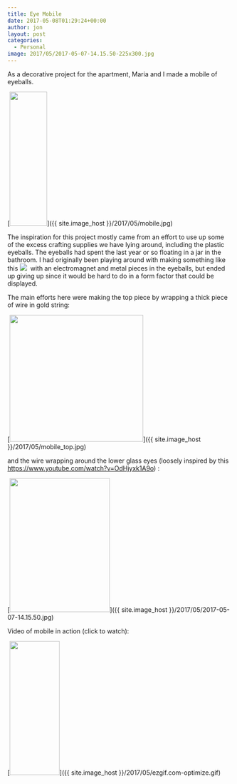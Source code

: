 ```yaml
---
title: Eye Mobile
date: 2017-05-08T01:29:24+00:00
author: jon
layout: post
categories:
  - Personal
image: 2017/05/2017-05-07-14.15.50-225x300.jpg
---
```

As a decorative project for the apartment, Maria and I made a mobile of eyeballs.

[<img class="size-medium wp-image-533 aligncenter" src="{{ site.image_host }}/2017/05/mobile-84x300.jpg" alt="" width="84" height="300" srcset="{{ site.image_host }}/2017/05/mobile-84x300.jpg 84w, {{ site.image_host }}/2017/05/mobile-768x2756.jpg 768w, {{ site.image_host }}/2017/05/mobile.jpg 881w" sizes="(max-width: 84px) 100vw, 84px" />]({{ site.image_host }}/2017/05/mobile.jpg)

<!--more-->

The inspiration for this project mostly came from an effort to use up some of the excess crafting supplies we have lying around, including the plastic eyeballs. The eyeballs had spent the last year or so floating in a jar in the bathroom. I had originally been playing around with making something like this ![](http://24.media.tumblr.com/tumblr_m5yde1HmUu1qeyb9ho1_500.gif)  with an electromagnet and metal pieces in the eyeballs, but ended up giving up since it would be hard to do in a form factor that could be displayed.

The main efforts here were making the top piece by wrapping a thick piece of wire in gold string:

[<img class="size-medium wp-image-534 aligncenter" src="{{ site.image_host }}/2017/05/mobile_top-300x284.jpg" alt="" width="300" height="284" srcset="{{ site.image_host }}/2017/05/mobile_top-300x284.jpg 300w, {{ site.image_host }}/2017/05/mobile_top-768x726.jpg 768w, {{ site.image_host }}/2017/05/mobile_top-1024x969.jpg 1024w" sizes="(max-width: 300px) 100vw, 300px" />]({{ site.image_host }}/2017/05/mobile_top.jpg)

and the wire wrapping around the lower glass eyes (loosely inspired by this <https://www.youtube.com/watch?v=OdHjyxk1A9o>) :

[<img class="aligncenter size-medium wp-image-535" src="{{ site.image_host }}/2017/05/2017-05-07-14.15.50-225x300.jpg" alt="" width="225" height="300" srcset="{{ site.image_host }}/2017/05/2017-05-07-14.15.50-225x300.jpg 225w, {{ site.image_host }}/2017/05/2017-05-07-14.15.50-768x1024.jpg 768w" sizes="(max-width: 225px) 100vw, 225px" />]({{ site.image_host }}/2017/05/2017-05-07-14.15.50.jpg)

Video of mobile in action (click to watch):

[<img class="aligncenter size-medium wp-image-536" src="{{ site.image_host }}/2017/05/ezgif.com-optimize-112x300.gif" alt="" width="112" height="300" />]({{ site.image_host }}/2017/05/ezgif.com-optimize.gif)

&nbsp;

&nbsp;

&nbsp;

&nbsp;